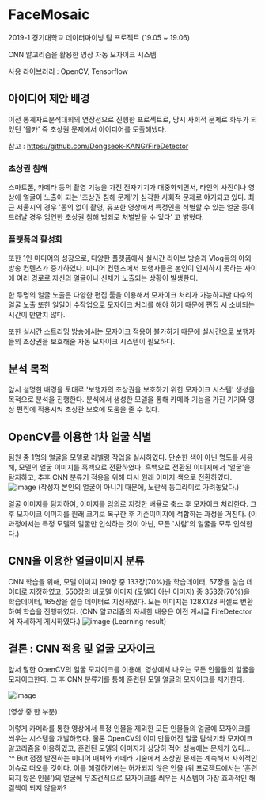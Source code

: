 # FaceMosaic

2019-1 경기대학교 데이터마이닝 팀 프로젝트 (19.05 ~ 19.06)

CNN 알고리즘을 활용한 영상 자동 모자이크 시스템

사용 라이브러리 : OpenCV, Tensorflow
## 아이디어 제안 배경
이전 통계자료분석대회의 연장선으로 진행한 프로젝트로, 당시 사회적 문제로 화두가 되었던 '몰카' 즉 초상권 문제에서 아이디어를 도출해냈다.

참고 : https://github.com/Dongseok-KANG/FireDetector

### 초상권 침해
스마트폰, 카메라 등의 촬영 기능을 가진 전자기기가 대중화되면서, 타인의 사진이나 영상에 얼굴이 노출이 되는 
'초상권 침해 문제'가 심각한 사회적 문제로 야기되고 있다. 최근 서울시의 경우 '동의 없이 촬영, 유포한 영상에서 특정인을 식별할 수 있는 얼굴
등이 드러날 경우 엄연한 초상권 침해 범죄로 처벌받을 수 있다' 고 밝혔다.

### 플랫폼의 활성화
또한 1인 미디어의 성장으로, 다양한 플랫폼에서 실시간 라이브 방송과 Vlog등의 야외 방송 컨텐츠가 증가하였다.
미디어 컨텐츠에서 보행자들은 본인이 인지하지 못하는 사이에 여러 경로로 자신의 얼굴이나 신체가 노출되는 상황이 발생한다.

한 두명의 얼굴 노출은 다양한 편집 툴을 이용해서 모자이크 처리가 가능하지만 다수의 얼굴 노출 또한 일일이 수작업으로 모자이크 처리를 해야 하기 때문에
편집 시 소비되는 시간이 만만치 않다. 

또한 실시간 스트리밍 방송에서는 모자이크 적용이 불가하기 때문에 실시간으로 보행자들의 초상권을 보호해줄 자동 모자이크 시스템이 필요하다.

## 분석 목적
앞서 설명한 배경을 토대로 '보행자의 초상권을 보호하기 위한 모자이크 시스템' 생성을 목적으로 분석을 진행한다. 분석에서 생성한 모델을 통해 카메라 기능을 가진 기기와 영상 편집에 적용시켜 초상관 보호에 도움을 
줄 수 있다.

## OpenCV를 이용한 1차 얼굴 식별
팀원 중 1명의 얼굴을 모델로 라벨링 작업을 실시하였다.
단순한 색이 아닌 명도를 사용해, 모델의 얼굴 이미지를 흑백으로 전환하였다.
흑백으로 전환된 이미지에서 '얼굴'을 탐지하고, 추후 CNN 분류기 적용을 위해 다시 원래 이미지 색으로 전환하였다.
![image](https://user-images.githubusercontent.com/52941937/80816336-51504c80-8c0a-11ea-8f80-b0521ab0e0a0.png)
(작성자 본인의 얼굴이 아니기 때문에, 노란색 동그라미로 가려놓았다.)

얼굴 이미지를 탐지하여, 이미지를 임의로 지정한 배율로 축소 후 모자이크 처리한다.
그 후 모자이크 이미지를 원래 크기로 복구한 후 기존이미지에 적합하는 과정을 거친다.
(이 과정에서는 특정 모델의 얼굴만 인식하는 것이 아닌, 모든 '사람'의 얼굴을 모두 인식한다.)

## CNN을 이용한 얼굴이미지 분류
CNN 학습을 위해, 모델 이미지 190장 중 133장(70%)을 학습데이터, 57장을 실습 데이터로 지정하였고,
550장의 비모델 이미지 (모델이 아닌 이미지) 중 353장(70%)을 학습데이터, 165장을 실습 데이터로 지정하였다.
모든 이미지는 128X128 픽셀로 변환하여 학습을 진행하였다.
(CNN 알고리즘의 자세한 내용은 이전 게시글 FireDetector에 자세하게 게시하였다.)
![image](https://user-images.githubusercontent.com/52941937/80818394-0e907380-8c0e-11ea-91b9-e153489d4969.png)
(Learning result)

## 결론 : CNN 적용 및 얼굴 모자이크
앞서 말한 OpenCV의 얼굴 모자이크를 이용해, 영상에서 나오는 모든 인물들의 얼굴을 모자이크한다.
그 후 CNN 분류기를 통해 훈련된 모델 얼굴의 모자이크를 제거한다.

![image](https://user-images.githubusercontent.com/52941937/80818611-7ba40900-8c0e-11ea-8ca1-ab5f8e4327c0.png)

(영상 중 한 부분)

이렇게 카메라를 통한 영상에서 특정 인물을 제외한 모든 인물들의 얼굴에 모자이크를 씌우는 시스템을 개발하였다. 물론 OpenCV의 이미 만들어진 얼굴 탐색기와 모자이크 알고리즘을 이용하였고, 훈련된 모델의 이미지가 상당히 적어 성능에는 문제가 있다...  ^^
But 점점 발전하는 미디어 매체와 카메라 기술에서 초상권 문제는 계속해서 사회적인 이슈로 떠오를 것이다.
이를 해결하기에는 허가되지 않은 인물 (위 프로젝트에서는 '훈련되지 않은 인물')의 얼굴에 무조건적으로 모자이크를 씌우는 시스템이 가장 효과적인 해결책이 되지 않을까?
